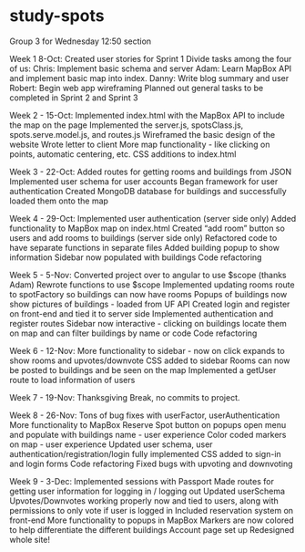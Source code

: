 # study-spots
Group 3 for Wednesday 12:50 section

Week 1 8-Oct: 
Created user stories for Sprint 1
Divide tasks among the four of us:
Chris: Implement basic schema and server
Adam: Learn MapBox API and implement basic map into index.
Danny: Write blog summary and user 
Robert: Begin web app wireframing
Planned out general tasks to be completed in Sprint 2 and Sprint 3	


Week 2 - 15-Oct:
Implemented index.html with the MapBox API to include the map on the page
Implemented the server.js, spotsClass.js, spots.serve.model.js, and routes.js
Wireframed the basic design of the website
Wrote letter to client
More map functionality - like clicking on points, automatic centering, etc.
CSS additions to index.html


Week 3 - 22-Oct: 
Added routes for getting rooms and buildings from JSON
Implemented user schema for user accounts
Began framework for user authentication
Created MongoDB database for buildings and successfully loaded them onto the map


Week 4 - 29-Oct:
Implemented user authentication (server side only)
Added functionality to MapBox map on index.html
Created “add room” button so users and add rooms to buildings (server side only)
Refactored code to have separate functions in separate files
Added building popup to show information
Sidebar now populated with buildings
Code refactoring


Week 5 - 5-Nov:
Converted project over to angular to use $scope (thanks Adam)
Rewrote functions to use $scope
Implemented updating rooms route to spotFactory so buildings can now have rooms
Popups of buildings now show pictures of buildings - loaded from UF API
Created login and register on front-end and tied it to server side
Implemented authentication and register routes
Sidebar now interactive - clicking on buildings locate them on map and can filter buildings by name or code
Code refactoring


Week 6 - 12-Nov:
More functionality to sidebar - now on click expands to show rooms and upvotes/downvote
CSS added to sidebar
Rooms can now be posted to buildings and be seen on the map
Implemented a getUser route to load information of users


Week 7 - 19-Nov:
Thanksgiving Break, no commits to project.


Week 8 - 26-Nov:
Tons of bug fixes with userFactor, userAuthentication
More functionality to MapBox
Reserve Spot button on popups open menu and populate with buildings name - user experience
Color coded markers on map - user experience
Updated user schema, user authentication/registration/login fully implemented
CSS added to sign-in and login forms
Code refactoring
Fixed bugs with upvoting and downvoting

Week 9 - 3-Dec:
Implemented sessions with Passport
Made routes for getting user information for logging in / logging out
Updated userSchema
Upvotes/Downvotes working properly now and tied to users, along with permissions to only vote if user is logged in
Included reservation system on front-end
More functionality to popups in MapBox
Markers are now colored to help differentiate the different buildings
Account page set up
Redesigned whole site!





